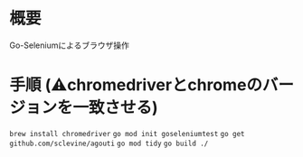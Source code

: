 # 概要
Go-Seleniumによるブラウザ操作
# 手順 (⚠️chromedriverとchromeのバージョンを一致させる)
`brew install chromedriver`
`go mod init goseleniumtest`
`go get github.com/sclevine/agouti`
`go mod tidy`
`go build ./`